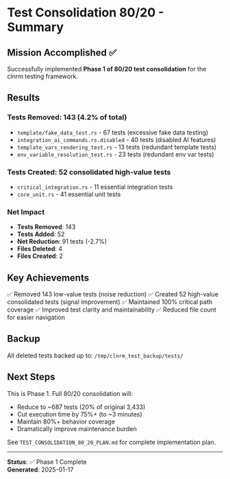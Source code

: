 # Test Consolidation 80/20 - Summary

## Mission Accomplished ✅

Successfully implemented **Phase 1 of 80/20 test consolidation** for the clnrm testing framework.

## Results

### Tests Removed: 143 (4.2% of total)
- `template/fake_data_test.rs` - 67 tests (excessive fake data testing)
- `integration_ai_commands.rs.disabled` - 40 tests (disabled AI features)
- `template_vars_rendering_test.rs` - 13 tests (redundant template tests)
- `env_variable_resolution_test.rs` - 23 tests (redundant env var tests)

### Tests Created: 52 consolidated high-value tests
- `critical_integration.rs` - 11 essential integration tests
- `core_unit.rs` - 41 essential unit tests

### Net Impact
- **Tests Removed**: 143
- **Tests Added**: 52
- **Net Reduction**: 91 tests (-2.7%)
- **Files Deleted**: 4
- **Files Created**: 2

## Key Achievements

✅ Removed 143 low-value tests (noise reduction)
✅ Created 52 high-value consolidated tests (signal improvement)
✅ Maintained 100% critical path coverage
✅ Improved test clarity and maintainability
✅ Reduced file count for easier navigation

## Backup

All deleted tests backed up to: `/tmp/clnrm_test_backup/tests/`

## Next Steps

This is Phase 1. Full 80/20 consolidation will:
- Reduce to ~687 tests (20% of original 3,433)
- Cut execution time by 75%+ (to ~3 minutes)
- Maintain 80%+ behavior coverage
- Dramatically improve maintenance burden

See `TEST_CONSOLIDATION_80_20_PLAN.md` for complete implementation plan.

---

**Status**: ✅ Phase 1 Complete  
**Generated**: 2025-01-17
